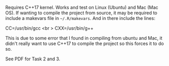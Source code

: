 Requires C++17 kernel. Works and test on Linux (Ubuntu) and Mac (Mac OS). If wanting to compile the project from source, it may be required to include a makevars file in `~/.R/makevars`. And in there include the lines:

CC=/usr/bin/gcc <br \>
CXX=/usr/bin/g++

This is due to some error that I found in compiling from ubuntu and Mac, it didn't really want to use C++17 to compile the project so this forces it to do so.

See PDF for Task 2 and 3.
